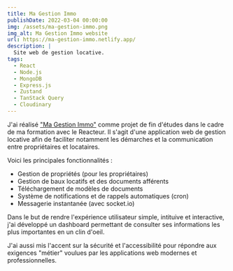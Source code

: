 ```yaml
---
title: Ma Gestion Immo
publishDate: 2022-03-04 00:00:00
img: /assets/ma-gestion-immo.png
img_alt: Ma Gestion Immo website
url: https://ma-gestion-immo.netlify.app/
description: |
  Site web de gestion locative.
tags:
  - React
  - Node.js
  - MongoDB
  - Express.js
  - Zustand
  - TanStack Query
  - Cloudinary
---
```


J'ai réalisé <a href="https://ma-gestion-immo.netlify.app/">"Ma Gestion Immo"</a> comme projet de fin d'études dans le cadre de ma formation avec le Reacteur. Il s'agit d'une application web de gestion locative afin de faciliter notamment les démarches et la communication entre propriétaires et locataires.

Voici les principales fonctionnalités :

- Gestion de propriétés (pour les propriétaires)
- Gestion de baux locatifs et des documents afférents
- Téléchargement de modèles de documents
- Système de notifications et de rappels automatiques (cron)
- Messagerie instantanée (avec socket.io)

Dans le but de rendre l'expérience utilisateur simple, intituive et interactive, j'ai développé un dashboard permettant de consulter ses informations les plus importantes en un clin d'oeil.

J'ai aussi mis l'accent sur la sécurité et l'accessibilité pour répondre aux exigences "métier" voulues par les applications web modernes et professionnelles.
